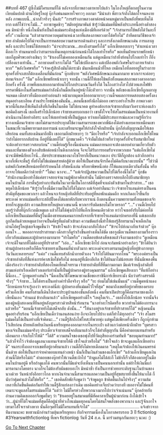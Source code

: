 ##บทที่ 467 ผู้ซึ่งไม่มีใครแทนที่ได้
หลังจากที่ภาพลวงตาหายไปแล้ว ในโถงใหญ่ก็ตกอยู่ในความเงียบผิดปกติ
ผ่านไปครู่ใหญ่ บุ๊กจึงพ่นลมหายใจยาวๆ ออกมา “มิน่าเล่า พี่สาวเจ้าถึงได้ตกใจจนหงายหลัง ภาพแบบนี้...น่ากลัวจริงๆ นั่นล่ะ”
“การสร้างภาพลวงตาต่อหน้าคนหมู่มากเป็นพลังที่พบเห็นได้ยาก แต่ก็ใช่ว่าจะไม่มี...” อกาธาพูดช้าๆ “สมัยอยู่สมาพันธ์ ข้ารู้ว่ามีแม่มดที่มีพลังประเภทนี้อย่างต่ำสองคน มิหนำซ้ำ หนึ่งในนั้นยังเป็นถึงแม่มดระดับสูงแห่งเมืองมีทีเออร์ด้วย”
“เจ้าสามารถใช้พลังได้วันละกี่ครั้ง” เวนดี้ถาม “แล้วสามารถควบคุมตำแหน่งเวลาที่แสดงภาพลวงตาได้หรือไม่” ถ้ายึดตามวิธีของเจ้าชาย ลำดับต่อไปก็น่าจะเป็นการทดสอบความสามารถด้านต่างๆ และการสังเกตลักษณะเด่น การผลาญพลัง และประโยชน์ใช้สอยแล้ว
“น่าจะประมาณ...สองถึงสามครั้งได้” แอ็กเซียตอบเบาๆ “ตำแหน่งเวลาคืออะไร ท่านหมายถึงว่าสามารถเห็นเหตุการณ์ก่อนหน้าได้ไกลเท่าไรหรือ” พอเห็นฝ่ายแรกพยักหน้า เธอก็ลูบศีรษะอย่างเขินๆ ว่า “ข้าเองก็ไม่เคยลองเหมือนกัน แต่ดูเหมือนว่าถ้ายิ่งย้อนไปไกลเท่าไร ก็ยิ่งเปลืองแรงเท่านั้น...”
อกาธาอดหัวเราะไม่ได้ “ไม่ใช่เปลืองแรง แต่เปลืองพลังวิเศษในร่างกายเจ้าต่างหาก”
“พลังวิเศษหรือ”
“เจ้าคงรู้สึกถึงมันได้กระมัง มันเหมือนน้ำที่ไหล เหมือนไอที่ลอยอยู่ในร่างกาย ทุกครั้งที่จะเสกก็ต้องเคลื่อนที่มันก่อน” บุ๊กอธิบาย “พลังวิเศษมีลักษณะเด่นมากมาย พวกเราจะค่อยๆ สอนเจ้าเอง”
“อืม” แอ็กเซียพยักหน้าเบาๆ
จากนั้น เวนดี้ก็ให้เธอใช้พลังทั้งหมดเสกภาพลวงตาออกมาอีกครั้ง ครั้งนี้ ภาพที่เธอเสกออกมาย้อนไปไกลประมาณวันครึ่งได้ ในโถงสว่างไสวไปด้วยแสงไฟฟ้า บรรดาพี่น้องในสโมสรแม่มดกำลังนั่งกินมื้อเย็นอยู่หน้าโต๊ะตัวยาว จากนั้น พลังของแอ็กเซียก็ถูกผลาญจนหมด เด็กสาวทิ้งมือลงอย่างอ่อนล้า หน้าผากผุดเหงื่อออกมาบางๆ
เวนดี้จดผลการทดสอบสองครั้งลงสมุดอย่างละเอียด ส่วนประโยชน์ของมันนั้น...ตอนนี้เธอยังนึกไม่ออก เพราะอย่างไรเสีย ภาพลวงตาพวกนี้ก็แสดงให้เห็นถึงสิ่งที่เกิดขึ้นในอดีต ไม่ใช่อนาคต ดูท่าคงต้องรอเจ้าชายกลับมาวิเคราะห์เองแล้ว พอคิดถึงตรงนี้ เธอก็เศร้าไปเล็กน้อย เจ้าชายเคยบอกเธอว่า เขาตั้งใจจะให้สโมสรแม่มดเป็นหน่วยงานที่ดำเนินงานได้อย่างอิสระ และให้เธอทำหน้าที่เป็นผู้ดูแล ทว่าเธอไม่มีประสบการณ์และความรู้ที่กว้างขวางเหมือนเจ้าชาย เธอไม่สามารถประยุกต์ใช้ความสามารถของพวกพี่น้องได้อย่างแยบคายเหมือนเขา
ในขณะที่เวนดี้พยายามสงบอารมณ์ และเตรียมจะพูดให้กำลังใจอีกฝ่ายนั้น บุ๊กก็ส่งสัญญาณมือให้เธอเสียก่อน
คนทั้งสองเดินมาอีกฝั่ง เธอถามอีกฝ่ายเบาๆ ว่า “มีอะไรหรือ”
“เจ้ากำลังจะบอกแอ็กเซียใช่ไหมว่าถ้าไม่อยากกลับบ้าน ก็อยู่ที่นี่เลยก็ได้” บุ๊กขมวดคิ้ว “เจ้าลืมไปแล้วหรือว่าทุกครั้งที่จะรับสมาชิกใหม่ จะต้องทำการตรวจสอบก่อน”
เวนดี้ย่อมรู้เรื่องนี้แน่นอน แม่มดภายนอกจะต้องตอบคําถามเกี่ยวกับตัวตนและที่มาของตัวเองสิบข้อต่อหน้าไนติงเกลก่อน จึงจะได้รับการยอมรับจากพวกเธอ “แต่แอ็กเซียไม่น่าจะมีพิษมีภัยอะไรนี่...บัตรประชาชนของนางโซโรยาก็เป็นคนวาดเอง ประวัติก็ถูกต้อง แล้วอีกอย่าง นางก็เพิ่งจะตื่นรู้ ทั้งยังไม่ใช่แม่มดสายต่อสู้ด้วย ต่อให้เป็นศาสนจักรก็คงไม่คิดกับนางแบบนั้น”
“ใช่ว่ามีแต่พลังวิเศษเสียหน่อยที่ทำร้ายคนได้ กริชหนึ่งเล่ม หรือยาพิษหนึ่งห่อ ก็ให้ผลแบบเดียวกันทั้งนั้น หรืออาจจะให้ผลดีกว่าด้วยซ้ำ”
“ไม่นะ นางจะ...”
“แต่เจ้าปฏิเสธความเป็นไปได้เรื่องนี้ไม่ได้” บุ๊กขัด “สำนักงานเมืองทำได้แค่ตรวจสอบจำนวนผู้พักอาศัยเท่านั้น ไม่มีทางตรวจสอบลึกไปถึงสมาชิกทุกคนในบ้านได้ การตื่นรู้อย่างกะทันหันในเวลานี้เป็นโอกาสดีที่สุดที่จะแฝงตัวเข้ามาในปราสาท...” เธอหยุดไปเล็กน้อย “ข้ารู้ว่าเรื่องนี้มีความเป็นไปได้ไม่มาก แต่เจ้าอย่าลืมนะว่า เจ้าชายโรแลนด์ทรงเป็นคนสำคัญที่สุดของพวกเรา แล้วไหนจะเจ้าหญิงทิลลีที่ประทับอยู่ที่หอพักแม่มดอีก หากเกิดอะไรขึ้นกับพระองค์ พวกแม่มดที่เกาะสลีปปิ้งคงได้แตกหักกับพวกเราแน่ ถึงตอนนั้นความพยายามทั้งหมดของเจ้าชายก็จะสูญเปล่า ความเสียหายใหญ่หลวงขนาดนี้ พวกเรารับผิดชอบไม่ไหวหรอก”
“...” เวนดี้เงียบไป เธอรู้ว่าสิ่งที่บุ๊กกังวลมีเหตุผล แล้วก็ไม่ได้พุ่งเป้าไปที่แอ็กเซียคนเดียวด้วย ทว่าใจเธอยังรับไม่ค่อยได้ แอ็กเซียเป็นแม่มดที่ตื่นรู้ในเมืองชายแดนคนแรกหลังจากที่เจ้าชายโรแลนด์มาปกครองที่นี่ แต่เธอกลับถูกกีดกันด้วยเหตุผลว่าอาจเป็นศัตรูที่แฝงตัวเข้ามา ความขัดแย้งนี้ทำให้เธอรู้สึกทรมานใจเหลือเกิน ผ่านไปครู่ใหญ่เธอจึงพูดขึ้นว่า “ข้าเข้าใจแล้ว ข้าจะส่งนางกลับไปเอง”
“ข้าจะไปส่งนางกับเจ้าด้วย” บุ๊กถอนใจ
…
พอออกจากปราสาทมา เด็กสาวก็ดูร่าเริงขึ้นอย่างเห็นได้ชัด เธอจูงมือเวนดี้พลางถามเรื่องราวเกี่ยวกับแม่มดและผู้ปกครองมากมาย
“ทำไมหรือ” เวนดี้ตอบข้อสงสัยเธอแล้วจึงถามเธอบ้าง “ดูเหมือนเจ้าจะดีใจมากที่ไม่ต้องอยู่ที่ปราสาท”
“เอ่อ...” แอ็กเซียชะงักไป ก่อนจะก้มหน้าอย่างเก้อๆ “ข้าได้ยินว่าท่านผู้ปกครองหรือก็คือเจ้าชายทรงเป็นคนที่น่ากลัวมาก พระองค์จะทรงทรมานผู้หญิงที่อยู่ข้างกายทุกวันวันละหลายรอบ”
“แค่ก” เวนดี้แทบสำลักน้ำลายตัวเอง “เจ้าไปได้ยินมาจากไหน”
“พระองค์ทรงเป็นเจ้าชายลำดับที่สี่แห่งเกรย์คาสเซิลใช่หรือไม่ ตอนอยู่ที่เมืองอีเกิล ข้าได้ยินมาไม่น้อยเลย ที่นั่นมีเพลงพื้นเมืองร้องว่า เจ้าชายลำดับที่สองโหดเหี้ยมใจทราม เจ้าชายลำดับที่สี่หื่มกามลามก มีแค่เจ้าหญิงลำดับที่สามแห่งท่าเรือเคลียร์วอเตอร์เท่านั้นที่เป็นผู้ปกครองผู้ทรงคุณธรรม” แอ็กเซียพูดเสียงเบา
“ที่แท้ก็อย่างนี้นี่เอง...” บุ๊กพูดอย่างสนใจ “นี่คงเป็นวิธีโฆษณาชวนเชื่อของราชินีการ์เซียกระมัง นับว่าสร้างสรรค์ดีจริงๆ”
“เจ้าชาย...ไม่ได้ทรงเป็นอย่างคำร่ำลือจริงๆ หรือ”
“ยะ ย่อมไม่ใช่เช่นนั้นแน่” เวนดี้พูดหน้าแดง “อีกหน่อยเจ้าจะรู้เองว่า พระองค์นี่ล่ะ ผู้ปกครองที่แม่มดไว้ใจที่สุด”
พอมาถึงเขตที่อยู่อาศัยของครอบครัวแอ็กเซีย คนทั้งสามก็เดินไปเคาะประตูบ้านสองชั้นหลังหนึ่ง
คนที่มาเปิดประตูก็คือมารดาของแอ็กเซียนั่นเอง
“ท่านแม่ ข้ากลับมาแล้ว” แอ็กเซียพูดอย่างดีใจ
“เหตุใดเจ้า...” เธออึ้งไปเล็กน้อย จากนั้นจึงมองผู้หญิงสองคนที่ยืนอยู่หลังบุตรสาวด้วยสีหน้าร้อนรน “นางทำอะไรผิดหรือ พวกท่านไม่ต้องการนางแล้วหรือ”
“ตอนนี้เจ้าชายยังไม่เสด็จกลับ ดังนั้น...”
“ให้นางอยู่รอเจ้าชายที่ปราสาทก็ได้” หญิงคนนั้นพูดอย่างรีบร้อน “แอ็กเซียเป็นเด็กว่านอนสอนง่าย ถึงจะเงียบไปบ้าง แต่ก็ทำได้ทุกอย่าง”
“เจ้า สโมสรแม่มดไม่ได้เป็นอย่างที่เจ้าคิดนะ...” เวนดี้รู้สึกถึงไฟโทสะที่พวยพุ่ง แต่พูดได้เพียงครึ่งเดียว ก็ถูกบุ๊กห้ามไว้เสียก่อน
ฝ่ายหลังหยิบเงินหนึ่งเหรียญทองออกมาจากในกระเป๋า แล้วแกว่งต่อหน้าอีกฝ่าย “บุตรสาวของเจ้าเป็นแม่มดจริงๆ ประเดี๋ยวเจ้าชายเสด็จกลับมาแล้วก็จะได้ทำสัญญากัน นี่คือค่าตอบแทนสำหรับเดือนแรก เจ้าเก็บไว้ให้ดี”
“ได้สิ” ความสนใจของเธอพุ่งไปที่วัตถุสีทองอร่ามทันที “ขอบคุณท่านมาก!”
“แล้วก็จำไว้ เจ้าต้องดูแลนางแทนเจ้าชายให้ดี เข้าใจแล้วหรือไม่”
“เข้าใจแล้ว ข้าจะดูแลแอ็กเซียอย่างดี”
จนกระทั่งออกจากเขตที่อยู่อาศัยมาแล้ว เวนดี้ก็ยังไม่หายเดือดดาล “เหตุใดเจ้าต้องให้เงินคนพรรค์นั้นด้วย ต่อให้เป็นการจ่ายค่าตอบแทนล่วงหน้า นั่นก็เป็นเงินส่วนของแอ็กเซีย”
“แล้วแอ็กเซียดูแลเงินส่วนนี้ได้หรือไม่ล่ะ” คำตอบของบุ๊กทำให้เวนดี้ชะงักไป “ถ้าดูแลไม่ได้ล่ะก็ ไม่ช้าก็เร็วก็ต้องตกอยู่ในมือคนในบ้านอยู่ดี หรือถ้าดูแลได้ คนพวกนั้นก็มีแต่จะยิ่งเห็นนางเป็นคนนอกเท่านั้น แต่ถ้าให้เงินนี่แก่มารดานางโดยตรง นางก็จะไม่ต้องรับผิดชอบอะไร มิหนำซ้ำ ยังเป็นการช่วยยกระดับฐานะในบ้านของนางด้วย วันหน้ายังอีกยาวไกล หากเงินจำนวนนี้สามารถแลกความเป็นอยู่ที่สุขสบายยิ่งขึ้นให้นางได้ ก็นับว่าคุ้มค่าแล้วไม่ใช่หรือ”
“...” เธอคิดสักพักจึงพูดว่า “เจ้าพูดถูก ข้าคิดตื้นเกินไปจริงๆ”
ความล้มเหลวที่เกิดขึ้นติดต่อกันทำให้เวนดี้รู้สึกแย่ลงกว่าเดิม เธอคิดอย่างเจ็บปวดว่าบางที เธออาจไม่ใช่คนที่เหมาะจะดูแลสโมสรแม่มดก็ได้
“แต่ว่า ไม่มีใครห่วงใยพวกนางมากไปกว่าเจ้าแน่นอน” บุ๊กคล้ายกับอ่านความคิดเธอออกจึงพูดยิ้มๆ ว่า “ข้าเคยอยู่ในสมาคมที่มีฮัคคาลาเป็นผู้นำมาก่อน ถึงได้เข้าใจว่า...ผู้นำที่ได้ใจแม่มดที่สุดก็คือผู้นำที่ห่วงใยแม่มดทุกคนโดยไม่สนใจพลังของพวกนาง และรู้จักเอาใจเขามาใส่ใจเราต่างหาก นั่นคือจุดที่ไม่มีใครแทนที่เจ้าได้”
………………………………….
แจ้งข่าวจากทีมงานนะคะ
ขอชวนนักอ่านร่วมลุ้นเหรียญทอง
กับกิจกรรมเนื่องในโอกาสครบรอบ 3 ปี fictionlog #3Yearswithfictionlog
ที่เพจ fictionlog วันที่ 24 ส.ค. นี้
มาร่วมสนุกกันเยอะๆ นะคะ :)









[Go To Next Chapter]( ./380.md)